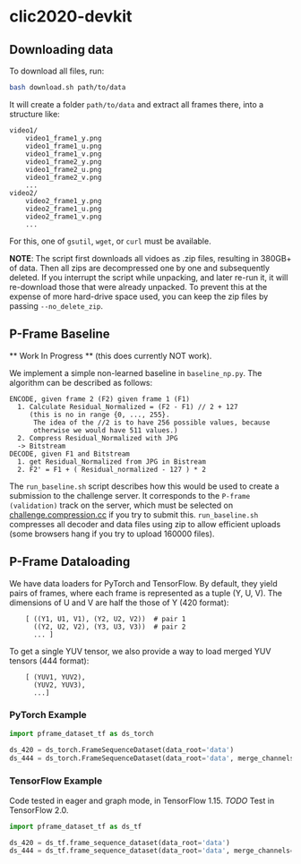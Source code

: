 # clic2020-devkit

## Downloading data

To download all files, run:

```bash
bash download.sh path/to/data
```

It will create a folder `path/to/data` and extract all frames there, into a structure like:

```
video1/
    video1_frame1_y.png
    video1_frame1_u.png
    video1_frame1_v.png
    video1_frame2_y.png
    video1_frame2_u.png
    video1_frame2_v.png
    ...
video2/
    video2_frame1_y.png
    video2_frame1_u.png
    video2_frame1_v.png
    ...
```

For this, one of `gsutil`, `wget`, or `curl` must be available.

**NOTE**: The script first downloads all vidoes as .zip files, resulting in 380GB+ of data.
Then all zips are decompressed one by one and subsequently deleted. If you interrupt the script
while unpacking, and later re-run it, it will re-download those that were already unpacked. 
To prevent this at the expense of more hard-drive space used, you can keep the zip files by passing `--no_delete_zip`.

## P-Frame Baseline

** Work In Progress ** (this does currently NOT work).

We implement a simple non-learned baseline in `baseline_np.py`. The algorithm can be described as follows:

```
ENCODE, given frame 2 (F2) given frame 1 (F1)
  1. Calculate Residual_Normalized = (F2 - F1) // 2 + 127
     (this is no in range {0, ..., 255}.
      The idea of the //2 is to have 256 possible values, because
      otherwise we would have 511 values.)
  2. Compress Residual_Normalized with JPG
  -> Bitstream
DECODE, given F1 and Bitstream
  1. get Residual_Normalized from JPG in Bistream
  2. F2' = F1 + ( Residual_normalized - 127 ) * 2
```

The `run_baseline.sh` script describes how this would be used to create a submission to the challenge server. It corresponds to the `P-frame (validation)` track on the server, which must be selected on [challenge.compression.cc](http://challenge.compression.cc) if you try to submit this. `run_baseline.sh` compresses all decoder and data files using zip to allow efficient uploads (some browsers hang if you try to upload 160000 files).

## P-Frame Dataloading

We have data loaders for PyTorch and TensorFlow. By default, they yield pairs of frames, where each frame is represented 
as a tuple (Y, U, V). The dimensions of U and V are half the those of Y (420 format):

```
    [ ((Y1, U1, V1), (Y2, U2, V2))  # pair 1
      ((Y2, U2, V2), (Y3, U3, V3))  # pair 2
      ... ]
```

To get a single YUV tensor, we also provide a way to load merged YUV tensors (444 format):

```
    [ (YUV1, YUV2),
      (YUV2, YUV3),
      ...]
```

### PyTorch Example

```python
import pframe_dataset_tf as ds_torch

ds_420 = ds_torch.FrameSequenceDataset(data_root='data')
ds_444 = ds_torch.FrameSequenceDataset(data_root='data', merge_channels=True)
```

### TensorFlow Example

Code tested in eager and graph mode, in TensorFlow 1.15. _TODO_ Test in TensorFlow 2.0.

```python 
import pframe_dataset_tf as ds_tf

ds_420 = ds_tf.frame_sequence_dataset(data_root='data')
ds_444 = ds_tf.frame_sequence_dataset(data_root='data', merge_channels=True)
```


